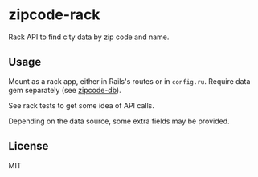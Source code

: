 # zipcode-rack

Rack API to find city data by zip code and name.

## Usage

Mount as a rack app, either in Rails's routes or in `config.ru`. Require data
gem separately (see [zipcode-db](https://github.com/lloeki/zipcode-db)).

See rack tests to get some idea of API calls.

Depending on the data source, some extra fields may be provided.

## License

MIT

